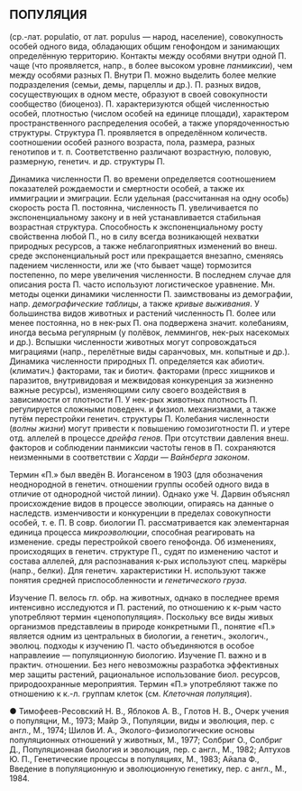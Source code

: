 ﻿## ПОПУЛ*Я*ЦИЯ

(ср.-лат. populatio, от лат. populus — народ, население), совокупность особей одного вида, обладающих общим генофондом и занимающих
определённую территорию. Контакты между особями внутри одной П. чаще (что проявляется, напр., в более высоком уровне _панмиксии_), чем между особями
разных П. Внутри П. можно выделить более мелкие подразделения (семьи, демы, парцеллы и др.). П. разных видов, сосуществующих в одном месте, образуют в своей 
совокупности сообщество (биоценоз). П. характеризуются общей численностью особей, плотностью (числом особей на единице площади), характером
пространственного распределения особей, а также упорядоченностью структуры. Структура П. проявляется в определённом количеств. соотношении особей
разного возраста, пола, размера, разных генотипов и т. п. Соответственно различают возрастную, половую, размерную, генетич. и др. структуры П.

Динамика численности П. во времени определяется соотношением показателей рождаемости и смертности особей, а также их иммиграции и эмиграции. Если
удельная (рассчитанная на одну особь) скорость роста П. постоянна, численность П. увеличивается по экспоненциальному закону и в ней устанавливается
стабильная возрастная структура. Способность к экспоненциальному росту свойственна любой П., но в силу всегда возникающей нехватки природных ресурсов, 
а также неблагоприятных изменений во внеш. среде экспоненциальный рост или прекращается внезапно, сменяясь падением численности, или же (что
бывает чаще) тормозится постепенно, по мере увеличения численности. В последнем случае для описания роста П. часто используют логистическое уравнение. 
Мн. методы оценки динамики численности П. заимствованы из демографии, напр. _демографические таблицы_, а также _кривые выживания_. У большинства видов 
животных и растений численность П. более или менее постоянна, но в нек-рых П. она подвержена значит. колебаниям, иногда весьма регулярным (у полёвок, леммингов, 
нек-рых насекомых и др.). Вспышки численности животных могут сопровождаться миграциями (напр., перелётные виды саранчовых, мн. копытные и др.). Динамика численности 
природных П. определяется как абиотич. (климатич.) факторами, так и биотич. факторами (пресс хищников и паразитов, внутривидовая и межвидовая конкуренция за жизненно
важные ресурсы), изменяющими силу своего воздействия в зависимости от плотности П. У нек-рых животных плотность П. регулируется сложными поведенч. и физиол.
механизмами, а также путём перестройки генетич. структуры П. Колебания численности (_волны жизни_) могут привести к повышению гомозиготности П. и утере отд. аллелей 
в процессе _дрейфа генов_. При отсутствии давления внеш. факторов и соблюдении панмиксии часто́ты генов в П. сохраняются неизменными в соответствии с _Харди — Вайнберга законом_.

Термин «П.» был введён В. Иогансеном в 1903 (для обозначения неоднородной в генетич. отношении группы особей одного вида в отличие от однородной
чистой линии). Однако уже Ч. Дарвин объяснял происхождение видов в процессе эволюции, опираясь на данные о наследств. изменчивости и конкуренции
в пределах совокупности особей, т. е. П. В совр. биологии П. рассматривается как элементарная единица процесса _микроэволюции_, способная реагировать на
изменение. среды перестройкой своего генофонда. Об изменениях, происходящих в генетич. структуре П., судят по изменению частот и состава аллелей,
для распознавания к-рых используют спец. маркёры (напр., белки). Для генетич. характеристики Н. используют также понятия средней приспособленности
и _генетического груза_.

Изучение П. велось гл. обр. на животных, однако в последнее время интенсивно исследуются и П. растений, по отношению к к-рым часто употребляют термин «ценопопуляция». 
Поскольку все виды живых организмов представлеиы в природе конкретными П., понятие «П.» является одним из центральных в биологии, а генетич., экологич., эволюц.
подходы к изучению П. часто объединяются в особое направлеиие — популяционную биологию. Изучение П. важно и в практич. отношении. Без него невозможны разработка эффективных мер
защиты растений, рациональное использование биол. ресурсов, природоохранные мероприятия. Термин «П.» употребляют также по отношению к к.-л. группам клеток (см. _Клеточная популяция_).

● Тимофеев-Ресовский Н. В., Яблоков А. В., Глотов Н. В., Очерк учения о популяцни, М., 1973;
Майр Э., Популяции, виды и эволюция, пер. с англ., М., 1974; 
Шилов И. А., Эколого-физиологические основы популяционных отношений у животных, М., 1977;
Солбриг О., Солбриг Д., Популяционная биология и эволюция, пер. с англ., М., 1982;
Алтухов Ю. П., Генетические процессы в популяциях, М., 1983;
Айала Ф., Введение в популяционную и эволюционную генетику, пер. с англ., М., 1984.
